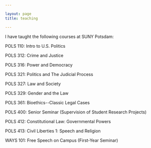 ```yaml
---

layout: page
title: teaching

---
```


I have taught the following courses at SUNY Potsdam:

POLS 110: Intro to U.S. Politics

POLS 312: Crime and Justice

POLS 316: Power and Democracy

POLS 321: Politics and The Judicial Process

POLS 327: Law and Society

POLS 329: Gender and the Law

POLS 361: Bioethics--Classic Legal Cases

POLS 400: Senior Seminar (Supervision of Student Research Projects)

POLS 412: Constitutional Law: Governmental Powers

POLS 413: Civil Liberties 1: Speech and Religion

WAYS 101: Free Speech on Campus (First-Year Seminar)
